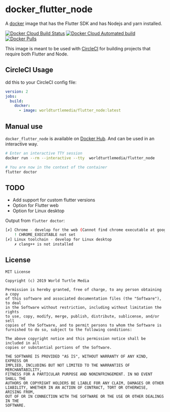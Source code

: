 # docker_flutter_node

A [docker](https://www.docker.com/) image that has the Flutter SDK and has Nodejs and yarn installed.

[![Docker Cloud Build Status](https://img.shields.io/docker/cloud/build/worldturtlemedia/flutter_node.svg)](https://cloud.docker.com/u/worldturtlemedia/repository/docker/worldturtlemedia/flutter_node) [![Docker Cloud Automated build](https://img.shields.io/docker/cloud/automated/worldturtlemedia/flutter_node.svg)](https://cloud.docker.com/u/worldturtlemedia/repository/docker/worldturtlemedia/flutter_node) [![Docker Pulls](https://img.shields.io/docker/pulls/worldturtlemedia/flutter_node.svg)](https://cloud.docker.com/u/worldturtlemedia/repository/docker/worldturtlemedia/flutter_node)

This image is meant to be used with [CircleCI](https://circleci.com) for building projects that require both Flutter and Node.

## CircleCI Usage

dd this to your CircleCI config file:

```yaml
version: 2
jobs:
  build:
    docker:
      - image: worldturtlemedia/flutter_node:latest
```

## Manual use

`docker_flutter_node` is available on [Docker Hub](https://cloud.docker.com/u/worldturtlemedia/repository/docker/worldturtlemedia/flutter_node). And can be used in an interactive way.

```bash
# Enter an interactive TTY session
docker run --rm --interactive --tty  worldturtlemedia/flutter_node

# You are now in the context of the container
flutter doctor
```

## TODO

- Add support for custom flutter versions
- Option for Flutter web
- Option for Linux desktop

Output from `flutter doctor`:

```bash
[✗] Chrome - develop for the web (Cannot find chrome executable at google-chrome)
    ! CHROME_EXECUTABLE not set
[✗] Linux toolchain - develop for Linux desktop
    ✗ clang++ is not installed
```

## License

```text
MIT License

Copyright (c) 2019 World Turtle Media

Permission is hereby granted, free of charge, to any person obtaining a copy
of this software and associated documentation files (the "Software"), to deal
in the Software without restriction, including without limitation the rights
to use, copy, modify, merge, publish, distribute, sublicense, and/or sell
copies of the Software, and to permit persons to whom the Software is
furnished to do so, subject to the following conditions:

The above copyright notice and this permission notice shall be included in all
copies or substantial portions of the Software.

THE SOFTWARE IS PROVIDED "AS IS", WITHOUT WARRANTY OF ANY KIND, EXPRESS OR
IMPLIED, INCLUDING BUT NOT LIMITED TO THE WARRANTIES OF MERCHANTABILITY,
FITNESS FOR A PARTICULAR PURPOSE AND NONINFRINGEMENT. IN NO EVENT SHALL THE
AUTHORS OR COPYRIGHT HOLDERS BE LIABLE FOR ANY CLAIM, DAMAGES OR OTHER
LIABILITY, WHETHER IN AN ACTION OF CONTRACT, TORT OR OTHERWISE, ARISING FROM,
OUT OF OR IN CONNECTION WITH THE SOFTWARE OR THE USE OR OTHER DEALINGS IN THE
SOFTWARE.
```
